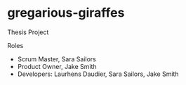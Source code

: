 # gregarious-giraffes
Thesis Project

Roles
- Scrum Master, Sara Sailors
- Product Owner, Jake Smith
- Developers: Laurhens Daudier, Sara Sailors, Jake Smith


